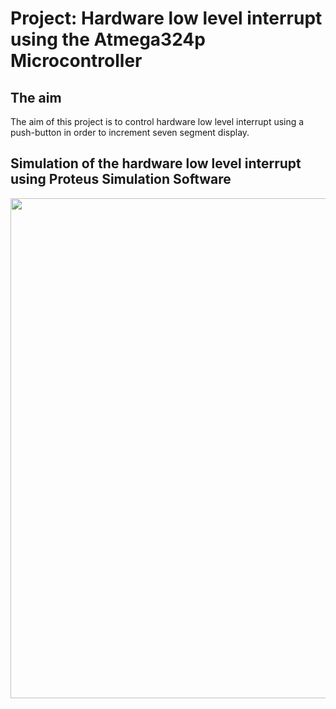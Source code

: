 # Project: Hardware low level interrupt using the Atmega324p Microcontroller

## The aim
The aim of this project is to control hardware low level interrupt using a push-button in order to increment seven segment display.

## Simulation of the hardware low level interrupt using Proteus Simulation Software
<img src="https://github.com/user-attachments/assets/3b48141c-e9b0-4c4d-81ee-ead1429b820c" width="800">
